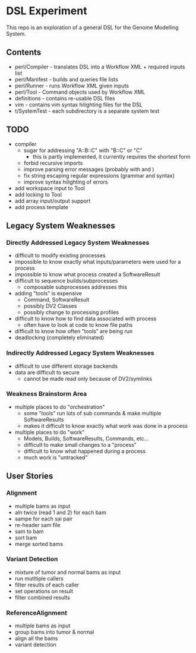 # DSL Experiment

This repo is an exploration of a general DSL for the Genome Modelling System.


## Contents
* perl/Compiler - translates DSL into a Workflow XML + required inputs list
* perl/Manifest - builds and queries file lists
* perl/Runner - runs Workflow XML given inputs
* perl/Tool - Command objects used by Workflow XML
* definitions - contains re-usable DSL files
* vim - contains vim syntax hilighting files for the DSL
* t/SystemTest - each subdirectory is a separate system test


## TODO
- compiler
    - sugar for addressing "A::B::C" with "B::C" or "C"
        - this is partly implemented, it currently requires the shortest form
    - forbid recursive imports
    - improve parsing error messages (probably with <reject> and <error>)
    - fix string escaping regular expressions (grammar and syntax)
    - improve syntax hilighting of errors
- add workspace input to Tool
- add locking to Tool
- add array input/output support
- add process template

## Legacy System Weaknesses
### Directly Addressed Legacy System Weaknesses
- difficult to modify existing processes
- impossible to know exactly what inputs/parameters were used for a process
- impossible to know what process created a SoftwareResult
- difficult to sequence builds/subprocesses
    - composable subprocesses addresses this
- adding "tools" is expensive
    - Command, SoftwareResult
    - possibly DV2 Classes
    - possibly change to processing profiles
- difficult to know how to find data associated with process
    - often have to look at code to know file paths
- difficult to know how often "tools" are being run
- deadlocking (completely eliminated)

### Indirectly Addressed Legacy System Weaknesses
- difficult to use different storage backends
- data are difficult to secure
    - cannot be made read only because of DV2/symlinks

### Weakness Brainstorm Area
- multiple places to do "orchestration"
    - some "tools" run lots of sub commands & make multiple SoftwareResults
    - makes it difficult to know exactly what work was done in a process
- multiple places to do "work"
    - Models, Builds, SoftwareResults, Commands, etc...
    - difficult to make small changes to a "process"
    - difficult to know what happened during a process
    - much work is "untracked"

## User Stories
### Alignment
- multiple bams as input
- aln twice (read 1 and 2) for each bam
- sampe for each sai pair
- re-header sam file
- sam to bam
- sort bam
- merge sorted bams

### Variant Detection
- mixture of tumor and normal bams as input
- run mutltiple callers
- filter results of each caller
- set operations on result
- filter combined results

### ReferenceAlignment
- multiple bams as input
- group bams into tumor & normal
- align all the bams
- variant detection
